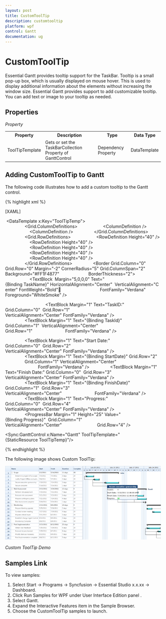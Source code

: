 ```yaml
---
layout: post
title: CustomToolTip
description: customtooltip
platform: wpf
control: Gantt
documentation: ug
---
```


# CustomToolTip

Essential Gantt provides tooltip support for the TaskBar. Tooltip is a small pop-up box, which is usually displayed on mouse hover. This is used to display additional information about the elements without increasing the window size. Essential Gantt provides support to add customizable tooltip. You can add text or image to your tooltip as needed. 

## Properties

_Property_

<table>
<tr>
<th>
Property </th><th>
Description </th><th>
Type </th><th>
Data Type </th></tr>
<tr>
<td>
ToolTipTemplate</td><td>
Gets or set the TaskBarCollection Property of GanttControl</td><td>
Dependency Property</td><td>
DataTemplate</td></tr>
</table>


## Adding CustomToolTip to Gantt 

The following code illustrates how to add a custom tooltip to the Gantt control.

{% highlight xml %}

[XAML]

 <DataTemplate x:Key="ToolTipTemp">
            <Grid>
                <Grid.ColumnDefinitions>
                    <ColumnDefinition />
                    <ColumnDefinition />
                </Grid.ColumnDefinitions>
                <Grid.RowDefinitions>
                    <RowDefinition Height="40" />
                    <RowDefinition Height="40" />
                    <RowDefinition Height="40" />
                    <RowDefinition Height="40" />
                    <RowDefinition Height="40" />
                </Grid.RowDefinitions>
                <Border Grid.Column="0" Grid.Row="0" Margin="-2" CornerRadius="5" Grid.ColumnSpan="2" Background="#FF1F4877"                        BorderThickness="2">
                    <TextBlock  Margin="5,0,0,0" Text="{Binding TaskName}" HorizontalAlignment="Center"  VerticalAlignment="Center" FontWeight="Bold"                                FontFamily="Verdana" Foreground="WhiteSmoke" />

                </Border>
                <TextBlock Margin="1" Text="TaskID:" Grid.Column="0"  Grid.Row="1" VerticalAlignment="Center" FontFamily="Verdana" />
                <TextBlock Margin="1" Text="{Binding TaskId}" Grid.Column="1"  VerticalAlignment="Center" Grid.Row="1"                           FontFamily="Verdana" />

                <TextBlock Margin="1" Text="Start Date:" Grid.Column="0"  Grid.Row="2" VerticalAlignment="Center" FontFamily="Verdana" />
                <TextBlock Margin="1" Text="{Binding StartDate}" Grid.Row="2"
                           Grid.Column="1" VerticalAlignment="Center"
                           FontFamily="Verdana" />
                <TextBlock Margin="1" Text="Finish Date:"  Grid.Column="0"  Grid.Row="3" VerticalAlignment="Center" FontFamily="Verdana" />
                <TextBlock Margin="1" Text="{Binding FinishDate}" Grid.Column="1"  Grid.Row="3" VerticalAlignment="Center"                           FontFamily="Verdana" />
                <TextBlock Margin="1" Text="Progress:" Grid.Column="0"  Grid.Row="4" VerticalAlignment="Center" FontFamily="Verdana" />
                <ProgressBar Margin="1" Height="25" Value="{Binding Progress}"  Grid.Column="1" VerticalAlignment="Center"                             Grid.Row="4" />
            </Grid> 
        </DataTemplate>

<Sync:GanttControl x:Name="Gantt" ToolTipTemplate="{StaticResource ToolTipTemp}"/>


{% endhighlight  %}


The following image shows Custom ToolTip:



![](CustomToolTip_images/CustomToolTip_img1.png)



_Custom ToolTip Demo_

## Samples Link

To view samples: 

1. Select Start -> Programs -> Syncfusion -> Essential Studio x.x.xx -> Dashboard.
1. Click Run Samples for WPF under User Interface Edition panel .
2. Select Gantt.
3. Expand the Interactive Features item in the Sample Browser.
4. Choose the CustomToolTip samples to launch.



